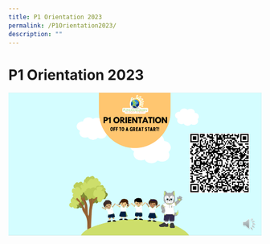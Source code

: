 ```yaml
---
title: P1 Orientation 2023
permalink: /P1Orientation2023/
description: ""
---
```

# P1 Orientation 2023
![](/images/Our%20Partners%20in%20Education/P1%20Orientation%20AY2023.png)
